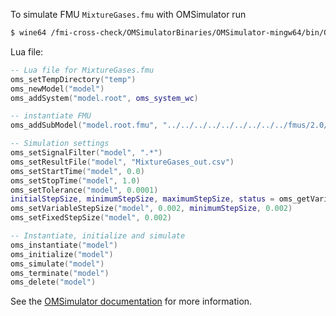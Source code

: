 To simulate FMU `MixtureGases.fmu` with OMSimulator run
```bash
$ wine64 /fmi-cross-check/OMSimulatorBinaries/OMSimulator-mingw64/bin/OMSimulator.exe --stripRoot=true --skipCSVHeader=true --addParametersToCSV=true --intervals=500 --suppressPath=true --timeout=60 MixtureGases.lua
```

Lua file:
```lua
-- Lua file for MixtureGases.fmu
oms_setTempDirectory("temp")
oms_newModel("model")
oms_addSystem("model.root", oms_system_wc)

-- instantiate FMU
oms_addSubModel("model.root.fmu", "../../../../../../../../../fmus/2.0/cs/win64/Dymola/2017/MixtureGases/MixtureGases.fmu")

-- Simulation settings
oms_setSignalFilter("model", ".*")
oms_setResultFile("model", "MixtureGases_out.csv")
oms_setStartTime("model", 0.0)
oms_setStopTime("model", 1.0)
oms_setTolerance("model", 0.0001)
initialStepSize, minimumStepSize, maximumStepSize, status = oms_getVariableStepSize("model")
oms_setVariableStepSize("model", 0.002, minimumStepSize, 0.002)
oms_setFixedStepSize("model", 0.002)

-- Instantiate, initialize and simulate
oms_instantiate("model")
oms_initialize("model")
oms_simulate("model")
oms_terminate("model")
oms_delete("model")
```

See the [OMSimulator documentation](https://openmodelica.org/doc/OMSimulator/master/html/index.html) for more information.